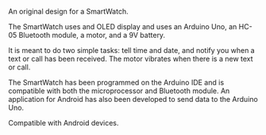 An original design for a SmartWatch.

The SmartWatch uses and OLED display and uses an Arduino Uno, an HC-05 Bluetooth module, a motor, and a 9V battery.

It is meant to do two simple tasks: tell time and date, and notify you when a text or call has been received.
The motor vibrates when there is a new text or call.

The SmartWatch has been programmed on the Arduino IDE and is compatible with both the microprocessor and Bluetooth module.
An application for Android has also been developed to send data to the Arduino Uno.

Compatible with Android devices.
